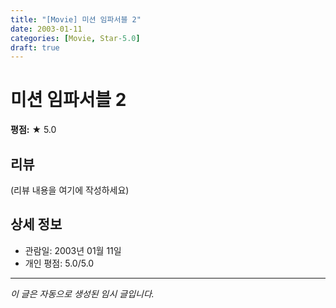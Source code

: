 ```yaml
---
title: "[Movie] 미션 임파서블 2"
date: 2003-01-11
categories: [Movie, Star-5.0]
draft: true
---
```


# 미션 임파서블 2

**평점:** ★ 5.0

## 리뷰

(리뷰 내용을 여기에 작성하세요)

## 상세 정보

- 관람일: 2003년 01월 11일
- 개인 평점: 5.0/5.0

---

*이 글은 자동으로 생성된 임시 글입니다.*
